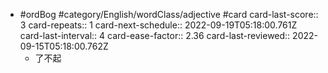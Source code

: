 - #ordBog #category/English/wordClass/adjective #card
  card-last-score:: 3
  card-repeats:: 1
  card-next-schedule:: 2022-09-19T05:18:00.761Z
  card-last-interval:: 4
  card-ease-factor:: 2.36
  card-last-reviewed:: 2022-09-15T05:18:00.762Z
	- 了不起